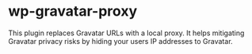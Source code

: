 wp-gravatar-proxy
=================

This plugin replaces Gravatar URLs with a local proxy.
It helps mitigating Gravatar privacy risks by hiding your users IP addresses to Gravatar.

